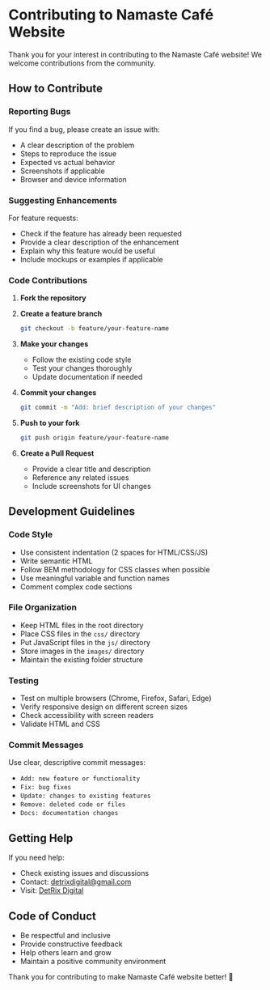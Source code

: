 # Contributing to Namaste Café Website

Thank you for your interest in contributing to the Namaste Café website! We welcome contributions from the community.

## How to Contribute

### Reporting Bugs

If you find a bug, please create an issue with:
- A clear description of the problem
- Steps to reproduce the issue
- Expected vs actual behavior
- Screenshots if applicable
- Browser and device information

### Suggesting Enhancements

For feature requests:
- Check if the feature has already been requested
- Provide a clear description of the enhancement
- Explain why this feature would be useful
- Include mockups or examples if applicable

### Code Contributions

1. **Fork the repository**
2. **Create a feature branch**
   ```bash
   git checkout -b feature/your-feature-name
   ```

3. **Make your changes**
   - Follow the existing code style
   - Test your changes thoroughly
   - Update documentation if needed

4. **Commit your changes**
   ```bash
   git commit -m "Add: brief description of your changes"
   ```

5. **Push to your fork**
   ```bash
   git push origin feature/your-feature-name
   ```

6. **Create a Pull Request**
   - Provide a clear title and description
   - Reference any related issues
   - Include screenshots for UI changes

## Development Guidelines

### Code Style

- Use consistent indentation (2 spaces for HTML/CSS/JS)
- Write semantic HTML
- Follow BEM methodology for CSS classes when possible
- Use meaningful variable and function names
- Comment complex code sections

### File Organization

- Keep HTML files in the root directory
- Place CSS files in the `css/` directory
- Put JavaScript files in the `js/` directory
- Store images in the `images/` directory
- Maintain the existing folder structure

### Testing

- Test on multiple browsers (Chrome, Firefox, Safari, Edge)
- Verify responsive design on different screen sizes
- Check accessibility with screen readers
- Validate HTML and CSS

### Commit Messages

Use clear, descriptive commit messages:
- `Add: new feature or functionality`
- `Fix: bug fixes`
- `Update: changes to existing features`
- `Remove: deleted code or files`
- `Docs: documentation changes`

## Getting Help

If you need help:
- Check existing issues and discussions
- Contact: detrixdigital@gmail.com
- Visit: [DetRix Digital](https://detrixdigital.site/)

## Code of Conduct

- Be respectful and inclusive
- Provide constructive feedback
- Help others learn and grow
- Maintain a positive community environment

Thank you for contributing to make Namaste Café website better! 🙏
